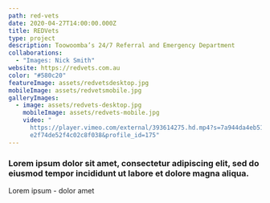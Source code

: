 ```yaml
---
path: red-vets
date: 2020-04-27T14:00:00.000Z
title: REDVets
type: project
description: Toowoomba’s 24/7 Referral and Emergency Department
collaborations:
  - "Images: Nick Smith"
website: https://redvets.com.au
color: "#580c20"
featureImage: assets/redvetsdesktop.jpg
mobileImage: assets/redvetsmobile.jpg
galleryImages:
  - image: assets/redvets-desktop.jpg
    mobileImage: assets/redvets-mobile.jpg
    video: "
      https://player.vimeo.com/external/393614275.hd.mp4?s=7a944da4eb51d98cbea6\
      e2f74de52f4c02c8f038&profile_id=175"
---
```

### Lorem ipsum dolor sit amet, consectetur adipiscing elit, sed do eiusmod tempor incididunt ut labore et dolore magna aliqua. 

Lorem ipsum - dolor amet
